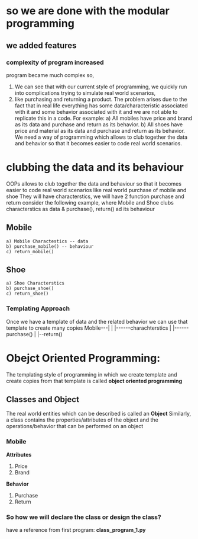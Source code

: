 # so we are done with the modular programming
## we added features 
### complexity of program increased 
program became much complex so, 
1. We can see that with our current style of programming, we quickly run into complications trying to simulate real world scenarios, 
2. like purchasing and returning a product.
The problem arises due to the fact that in real life everything has some data/characteristic associated with it and some behavior associated with it and we are not able to replicate this in a code. For example:
a) All mobiles have price and brand as its data and purchase and return as its behavior.
b) All shoes have price and material as its data and purchase and return as its behavior.
We need a way of programming which allows to club together the data and behavior so that it becomes easier to code real world scenarios.
# clubbing the data and its behaviour
OOPs allows to club together the data and behaviour so that it becomes easier to code real world scenarios like real world purchase of mobile and shoe
They will have characterstics, we will have 2 function purchase and return consider the following example, where Mobile and Shoe clubs characterstics as data & purchase(), return() ad its behaviour

## Mobile
    a) Mobile Charactestics -- data
    b) purchase_mobile() -- behaviour
    c) return_mobile()

## Shoe
    a) Shoe Characterstics
    b) purchase_shoe()
    c) return_shoe()
### Templating Approach
Once we have a template of data and the related behavior we can use that template to create many copies
Mobile---|
         |
         |------charachterstics
         |
         |------purchase()
             |
             |--return()

# Obejct Oriented Programming: 
The templating style of programming in which we create template and create copies from that template is called **object oriented programming**

## Classes and Object 
The real world entities which can be described is called an **Object**
Similarly, a class contains the properties/attributes of the object and the operations/behavior that can be performed on an object 

### Mobile
**Attributes**
1. Price
2. Brand

**Behavior**
1. Purchase 
2. Return

### So how we will declare the class or design the class?
have a reference from first program: **class_program_1.py**